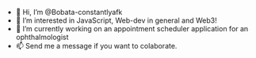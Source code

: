 - 👋 Hi, I’m @Bobata-constantlyafk
- 👀 I’m interested in JavaScript, Web-dev in general and Web3!
- 🌱 I’m currently working on an appointment scheduler application for an ophthalmologist
- 📫 Send me a message if you want to colaborate.

<!---
Bobata-constantlyafk/Bobata-constantlyafk is a ✨ special ✨ repository because its `README.md` (this file) appears on your GitHub profile.
You can click the Preview link to take a look at your changes.
--->
